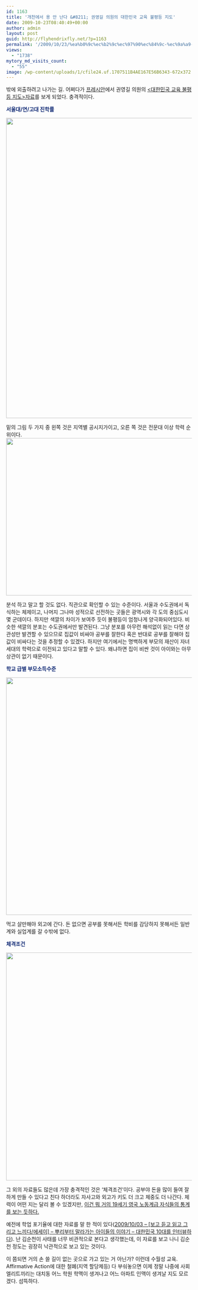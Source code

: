 ```yaml
---
id: 1163
title: '개천에서 용 안 난다 &#8211; 권영길 의원의 대한민국 교육 불평등 지도'
date: 2009-10-23T08:40:49+00:00
author: admin
layout: post
guid: http://flyhendrixfly.net/?p=1163
permalink: '/2009/10/23/%ea%b0%9c%ec%b2%9c%ec%97%90%ec%84%9c-%ec%9a%a9-%ec%95%88-%eb%82%9c%eb%8b%a4-%ea%b6%8c%ec%98%81%ea%b8%b8-%ec%9d%98%ec%9b%90%ec%9d%98-%eb%8c%80%ed%95%9c%eb%af%bc%ea%b5%ad-%ea%b5%90%ec%9c%a1-%eb%b6%88/'
views:
  - "1738"
mytory_md_visits_count:
  - "55"
image: /wp-content/uploads/1/cfile24.uf.1707511B4AE167E56B6343-672x372.jpg
---
```

밖에 외출하려고 나가는 길. 어쩌다가 <a title="[http://www.pressian.com/article/article.asp?article_num=60091023105808&section=03]로 이동합니다." target="_blank" href="http://www.pressian.com/article/article.asp?article_num=60091023105808&section=03">프레시안</a>에서 권영길 의원의 <a title="[http://pressian.ofscdn.com/D2/2009/10/file1.pdf]로 이동합니다." target="_blank" href="http://pressian.ofscdn.com/D2/2009/10/file1.pdf"><대한민국 교육 불평등 지도>자료</a>를 보게 되었다. 충격적이다.

<span style="font-weight: bold; color: rgb(17, 42, 117);">서울대/연/고대 진학률</span>

<img src="http://submania.dothome.co.kr/wp-content/uploads/1/cfile24.uf.1707511B4AE167E56B6343.jpg" class="aligncenter" width="610" height="814" alt="" filename="권영길1.jpg" filemime="image/jpeg" />
  
밑의 그림 두 가지 중 왼쪽 것은 지역별 공시지가이고, 오른 쪽 것은 전문대 이상 학력 순위이다.<img src="http://submania.dothome.co.kr/wp-content/uploads/1/cfile25.uf.2007511B4AE167E76C9D50.jpg" class="aligncenter" width="610" height="427" alt="" filename="권영길2.jpg" filemime="image/jpeg" />
  
분석 하고 말고 할 것도 없다. 직관으로 확인할 수 있는 수준이다. 서울과 수도권에서 독식하는 체제이고, 나머지 그나마 성적으로 선전하는 곳들은 광역시와 각 도의 중심도시 몇 군데이다. 하지만 색깔의 차이가 보여주 듯이 불평등이 엄청나게 양극화되어있다. 비슷한 색깔의 분포는 수도권에서만 발견된다. 그냥 분포를 아무런 해석없이 읽는 다면 상관성만 발견할 수 있으므로 집값이 비싸야 공부를 잘한다 혹은 반대로 공부를 잘해야 집값이 비싸다는 것을 추정할 수 있겠다. 하지만 여기에서는 명백하게 부모의 재산이 자녀세대의 학력으로 이전되고 있다고 말할 수 있다. 왜냐하면 집이 비싼 것이 아이와는 아무 상관이 없기 때문이다.

<span style="font-weight: bold; color: rgb(17, 42, 117);">학교 급별 부모소득수준</span>

<img src="http://submania.dothome.co.kr/wp-content/uploads/1/cfile8.uf.2061061C4AE169FD71AE2F.jpg" class="aligncenter" width="541" height="644" alt="" filename="권영길3.jpg" filemime="image/jpeg" />
  
먹고 살만해야 외고에 간다. 돈 없으면 공부를 못해서든 학비를 감당하지 못해서든 일반계와 실업계를 갈 수밖에 없다.

<span style="font-weight: bold; color: rgb(17, 42, 117);">체격조건</span>

<img src="http://submania.dothome.co.kr/wp-content/uploads/1/cfile26.uf.2060CD1C4AE16A81745FAD.jpg" class="aligncenter" width="548" height="618" alt="" filename="권영길4.jpg" filemime="image/jpeg" />
  
그 외의 자료들도 많은데 가장 충격적인 것은 &#8216;체격조건&#8217;이다. 공부야 돈을 많이 들여 잘 하게 만들 수 있다고 친다 하더라도 자사고와 외고가 키도 더 크고 체중도 더 나간다. 체력이 어떤 지는 달리 볼 수 있겠지만, <span style="text-decoration: underline;">이건 뭐 거의 19세기 영국 노동계급 자식들의 통계를 보는 듯하다.</span>

예전에 학업 포기율에 대한 자료를 말 한 적이 있다(<a href="http://flyinghendrix.tistory.com/407" target="_blank">2009/10/03 &#8211; [보고 듣고 읽고 그리고 느끼다/에세이] &#8211; 뿌리부터 말라가는 아이들의 이야기 &#8211; 대한민국 10대를 인터뷰하다</a>). 난 김순천이 사태를 너무 비관적으로 본다고 생각했는데, 이 자료를 보고 나니 김순천 정도는 굉장히 낙관적으로 보고 있는 것이다.

이 쯤되면 거의 손 쓸 길이 없는 곳으로 가고 있는 거 아닌가? 이런데 수월성 교육. Affirmative Action에 대한 철폐(지역 할당제등) 다 부숴놓으면 이제 정말 나중에 사회 엘리트끼리는 대치동 어느 학원 학맥이 생겨나고 어느 아파트 인맥이 생겨날 지도 모르겠다. 섬뜩하다.